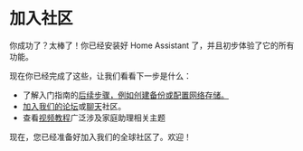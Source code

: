 # 加入社区

你成功了？太棒了！你已经安装好 Home Assistant 了，并且初步体验了它的所有功能。

现在你已经完成了这些，让我们看看下一步是什么：

- 了解入门指南的[后续步骤，例如创建备份或配置网络存储。](https://www.home-assistant.io/getting-started/configuration/)
- [加入我们的论坛](https://community.home-assistant.io/)或[聊天](https://www.home-assistant.io/join-chat/)社区。
- 查看[视频教程](https://www.youtube.com/results?search_query=home+assistant)广泛涉及家庭助理相关主题

现在，您已经准备好加入我们的全球社区了。欢迎！